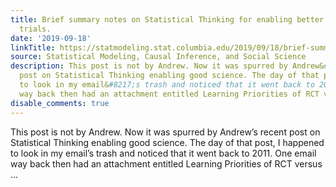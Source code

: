 ```yaml
---
title: Brief summary notes on Statistical Thinking for enabling better review of clinical
  trials.
date: '2019-09-18'
linkTitle: https://statmodeling.stat.columbia.edu/2019/09/18/brief-summary-notes-on-statistical-thinking-for-enabling-better-review-of-clinical-trials/
source: Statistical Modeling, Causal Inference, and Social Science
description: This post is not by Andrew. Now it was spurred by Andrew&#8217;s recent
  post on Statistical Thinking enabling good science. The day of that post, I happened
  to look in my email&#8217;s trash and noticed that it went back to 2011. One email
  way back then had an attachment entitled Learning Priorities of RCT versus ...
disable_comments: true
---
```

This post is not by Andrew. Now it was spurred by Andrew&#8217;s recent post on Statistical Thinking enabling good science. The day of that post, I happened to look in my email&#8217;s trash and noticed that it went back to 2011. One email way back then had an attachment entitled Learning Priorities of RCT versus ...